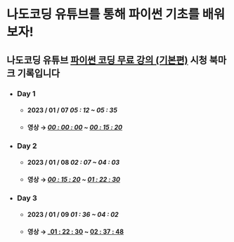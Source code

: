 # 나도코딩 유튜브를 통해 파이썬 기초를 배워보자!

## 나도코딩 유튜브 [파이썬 코딩 무료 강의 (기본편)](https://youtu.be/kWiCuklohdY) 시청 북마크 기록입니다

* ### **Day 1**
  * #### 2023 / 01 / 07 _05 : 12 ~ 05 : 35_ 
  * #### 영상 → **_[00 : 00 : 00](https://youtu.be/kWiCuklohdY?t=0) ~ [00 : 15 : 20](https://youtu.be/kWiCuklohdY?t=920)_**

* ### **Day 2**
  * #### 2023 / 01 / 08 _02 : 07 ~ 04 : 03_
  * #### 영상 → **_[00 : 15 : 20](https://youtu.be/kWiCuklohdY?t=920) ~ [01 : 22 : 30](https://youtu.be/kWiCuklohdY?t=4950)_**

* ### **Day 3**
  * #### 2023 / 01 / 09 _01 : 36 ~ 04 : 02_ 
  * #### 영상 → **_[01 : 22 : 30](https://youtu.be/kWiCuklohdY?t=4950) ~ [02 : 37 : 48](https://youtu.be/kWiCuklohdY?t=9468)**